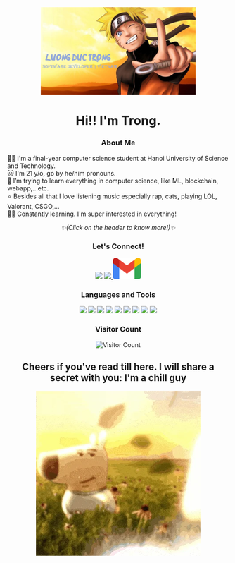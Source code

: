 
<!-- Intro -->
<a href="https://github.com/trongldwork" target="_blank" align="center">
  <div align="center">
    <img src="naruto-bg.png" width="70%" height="auto"/>
</div>
</a> 
<h1 align="center">Hi!! I'm Trong.</h1>
<h3 align="center">About Me</h3>  
 <p>
 👩‍🎓  I'm a final-year computer science student at Hanoi University of Science and Technology.
<br>🐱 I'm 21 y/o, go by he/him pronouns.
<br>💫 I’m trying to learn everything in computer science, like ML, blockchain, webapp,...etc.
<br>⭐ Besides all that I love listening music especially rap, cats, playing LOL, Valorant, CSGO,...
<br>👩‍💻 Constantly learning. I'm super interested in everything!
 <br> <p align="center"><i>✨(Click on the header to know more!)✨</i></p>
 </p>

<!-- Socials --> 

<h3 align="center">Let's Connect! </h3>  
<div align="center">
<a href="https://www.linkedin.com/in/l%C6%B0%C6%A1ng-%C4%91%E1%BB%A9c-tr%E1%BB%8Dng-54274b24b/" target="blank"><img src="https://cdn.jsdelivr.net/gh/devicons/devicon/icons/linkedin/linkedin-original.svg" style="height: 3rem"/></a>

<a href="https://www.facebook.com/trong10102003/" target="blank">
<img src="https://cdn-icons-png.flaticon.com/256/124/124010.png" style="height: 3rem;"/>
</a>

<a href="mailto:trongld.work@gmail.com" target="blank">
<img src="https://github.com/mahiiverse1/mahiiverse1/blob/main/Gmail_Logo_256px.png" style="height: 3rem"/>
</a>

</div>

<!-- Tech Stack --> 

<h3 align="Center">Languages and Tools</h3>  
<p align="center">
<img src="https://cdn.jsdelivr.net/gh/devicons/devicon/icons/csharp/csharp-original.svg" style="height: 4rem"/>
<img src="https://cdn.jsdelivr.net/gh/devicons/devicon/icons/html5/html5-original-wordmark.svg" style="height: 4rem"/>
<img src="https://cdn.jsdelivr.net/gh/devicons/devicon/icons/css3/css3-original-wordmark.svg" style="height: 4rem"/>
<img src="https://cdn.jsdelivr.net/gh/devicons/devicon/icons/javascript/javascript-plain.svg" style="height: 4rem"/>
<img src="https://cdn.jsdelivr.net/gh/devicons/devicon/icons/bootstrap/bootstrap-plain-wordmark.svg"  style="height: 4rem"/>
<img src="https://cdn.jsdelivr.net/gh/devicons/devicon/icons/react/react-original.svg" style="height: 4rem"/>
<img src="https://cdn.jsdelivr.net/gh/devicons/devicon/icons/git/git-plain.svg" style="height: 4rem"/>
<img src="https://cdn.jsdelivr.net/gh/devicons/devicon/icons/github/github-original-wordmark.svg" style="height: 4rem; color:white"/>
<img src="https://cdn.jsdelivr.net/gh/devicons/devicon/icons/python/python-original.svg"  style="height: 4rem"/>

</p>


<!-- Visitor count -->
<div align="center">
<h3 align="center">Visitor Count </h3> 

![Visitor Count](https://profile-counter.glitch.me/trongldwork/count.svg)

 </div>
 
<!-- Catto gifs -->

<h2 align="center">Cheers if you've read till here. I will share a secret with you: I'm a chill guy</h2>

<div align="center">
    <img src="chillguy.webp" width="auto" height="auto"/>
      
</div>
